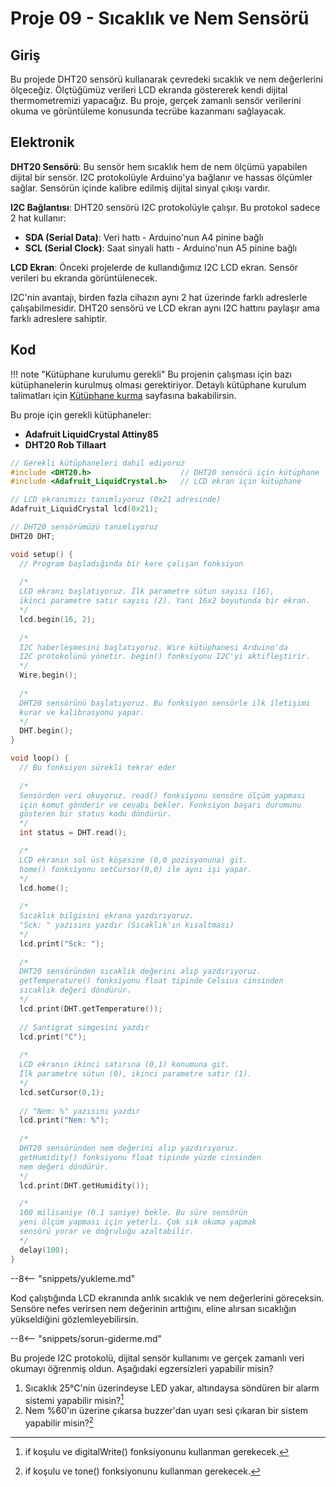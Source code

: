 # Proje 09 - Sıcaklık ve Nem Sensörü

## Giriş

Bu projede DHT20 sensörü kullanarak çevredeki sıcaklık ve nem değerlerini ölçeceğiz. Ölçtüğümüz verileri LCD ekranda göstererek kendi dijital thermometremizi yapacağız. Bu proje, gerçek zamanlı sensör verilerini okuma ve görüntüleme konusunda tecrübe kazanmanı sağlayacak.

## Elektronik

**DHT20 Sensörü**: Bu sensör hem sıcaklık hem de nem ölçümü yapabilen dijital bir sensör. I2C protokolüyle Arduino'ya bağlanır ve hassas ölçümler sağlar. Sensörün içinde kalibre edilmiş dijital sinyal çıkışı vardır.

**I2C Bağlantısı**: DHT20 sensörü I2C protokolüyle çalışır. Bu protokol sadece 2 hat kullanır:
- **SDA (Serial Data)**: Veri hattı - Arduino'nun A4 pinine bağlı
- **SCL (Serial Clock)**: Saat sinyali hattı - Arduino'nun A5 pinine bağlı

**LCD Ekran**: Önceki projelerde de kullandığımız I2C LCD ekran. Sensör verileri bu ekranda görüntülenecek.

I2C'nin avantajı, birden fazla cihazın aynı 2 hat üzerinde farklı adreslerle çalışabilmesidir. DHT20 sensörü ve LCD ekran aynı I2C hattını paylaşır ama farklı adreslere sahiptir.

## Kod

!!! note "Kütüphane kurulumu gerekli"
    Bu projenin çalışması için bazı kütüphanelerin kurulmuş olması  gerektiriyor. Detaylı kütüphane kurulum talimatları için [Kütüphane kurma](kutuphane-kurma.md) sayfasına bakabilirsin.

Bu proje için gerekli kütüphaneler:

- **Adafruit LiquidCrystal Attiny85**
- **DHT20 Rob Tillaart**

``` c
// Gerekli kütüphaneleri dahil ediyoruz
#include <DHT20.h>                    // DHT20 sensörü için kütüphane
#include <Adafruit_LiquidCrystal.h>   // LCD ekran için kütüphane

// LCD ekranımızı tanımlıyoruz (0x21 adresinde)
Adafruit_LiquidCrystal lcd(0x21);

// DHT20 sensörümüzü tanımlıyoruz
DHT20 DHT;

void setup() {
  // Program başladığında bir kere çalışan fonksiyon
  
  /*
  LCD ekranı başlatıyoruz. İlk parametre sütun sayısı (16),
  ikinci parametre satır sayısı (2). Yani 16x2 boyutunda bir ekran.
  */
  lcd.begin(16, 2);
  
  /*
  I2C haberleşmesini başlatıyoruz. Wire kütüphanesi Arduino'da
  I2C protokolünü yönetir. begin() fonksiyonu I2C'yi aktifleştirir.
  */
  Wire.begin();
  
  /*
  DHT20 sensörünü başlatıyoruz. Bu fonksiyon sensörle ilk iletişimi
  kurar ve kalibrasyonu yapar.
  */
  DHT.begin();
}

void loop() {
  // Bu fonksiyon sürekli tekrar eder
  
  /*
  Sensörden veri okuyoruz. read() fonksiyonu sensöre ölçüm yapması
  için komut gönderir ve cevabı bekler. Fonksiyon başarı durumunu
  gösteren bir status kodu döndürür.
  */
  int status = DHT.read();

  /*
  LCD ekranın sol üst köşesine (0,0 pozisyonuna) git.
  home() fonksiyonu setCursor(0,0) ile aynı işi yapar.
  */
  lcd.home();
  
  /*
  Sıcaklık bilgisini ekrana yazdırıyoruz.
  "Sck: " yazısını yazdır (Sıcaklık'ın kısaltması)
  */
  lcd.print("Sck: ");
  
  /*
  DHT20 sensöründen sıcaklık değerini alıp yazdırıyoruz.
  getTemperature() fonksiyonu float tipinde Celsius cinsinden
  sıcaklık değeri döndürür.
  */
  lcd.print(DHT.getTemperature());
  
  // Santigrat simgesini yazdır
  lcd.print("C");
  
  /*
  LCD ekranın ikinci satırına (0,1) konumuna git.
  İlk parametre sütun (0), ikinci parametre satır (1).
  */
  lcd.setCursor(0,1);
  
  // "Nem: %" yazısını yazdır
  lcd.print("Nem: %");
  
  /*
  DHT20 sensöründen nem değerini alıp yazdırıyoruz.
  getHumidity() fonksiyonu float tipinde yüzde cinsinden
  nem değeri döndürür.
  */
  lcd.print(DHT.getHumidity());

  /*
  100 milisaniye (0.1 saniye) bekle. Bu süre sensörün
  yeni ölçüm yapması için yeterli. Çok sık okuma yapmak
  sensörü yorar ve doğruluğu azaltabilir.
  */
  delay(100);
}
```

--8<-- "snippets/yukleme.md"

Kod çalıştığında LCD ekranında anlık sıcaklık ve nem değerlerini göreceksin. Sensöre nefes verirsen nem değerinin arttığını, eline alırsan sıcaklığın yükseldiğini gözlemleyebilirsin.

--8<-- "snippets/sorun-giderme.md"

Bu projede I2C protokolü, dijital sensör kullanımı ve gerçek zamanlı veri okumayı öğrenmiş oldun. Aşağıdaki egzersizleri yapabilir misin?

1. Sıcaklık 25°C'nin üzerindeyse LED yakar, altındaysa söndüren bir alarm sistemi yapabilir misin?[^1]
2. Nem %60'ın üzerine çıkarsa buzzer'dan uyarı sesi çıkaran bir sistem yapabilir misin?[^2]

[^1]: if koşulu ve digitalWrite() fonksiyonunu kullanman gerekecek.
[^2]: if koşulu ve tone() fonksiyonunu kullanman gerekecek.